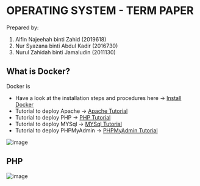 # OPERATING SYSTEM - TERM PAPER

Prepared by:
1. Alfin Najeehah binti Zahid (2019618)
2. Nur Syazana binti Abdul Kadir (2016730)
3. Nurul Zahidah binti Jamaludin (2011130)

## What is Docker?
Docker is
 
 * Have a look at the installation steps and procedures here -> [Install Docker](docker-installation.md)
 * Tutorial to deploy Apache -> [Apache Tutorial](apache.md)
 * Tutorial to deploy PHP -> [PHP Tutorial](php.md)
 * Tutorial to deploy MYSql -> [MYSql Tutorial](mysql.md)
 * Tutorial to deploy PHPMyAdmin -> [PHPMyAdmin Tutorial](phpmyadmin.md)


![image](https://user-images.githubusercontent.com/106062805/174458081-a218b086-75de-4c01-96d9-e5be69054737.png)

## PHP
![image](https://user-images.githubusercontent.com/106062805/174460115-4767b486-806e-4eed-b069-3685541ae650.png)
